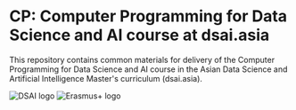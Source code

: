 # CP: Computer Programming for Data Science and AI course at dsai.asia

This repository contains common materials for delivery of the Computer Programming for Data Science and AI
course in the Asian Data Science and Artificial Intelligence Master's curriculum
(dsai.asia).

![DSAI logo](https://dsai.asia/static/dsai/images/logo.b85dbbfe021c.png)
![Erasmus+ logo](https://dsai.asia/static/dsai/images/logo-footer-eu.f5a0f510af80.png)

